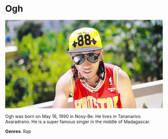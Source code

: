 # Ogh

![Ogh](ogh.jpg)

Ogh was born on May 16, 1990 in Nosy-Be. He lives in Tananarivo Avaradrano. He is a super famous singer in the middle of Madagascar.

**Genres**: Rap
